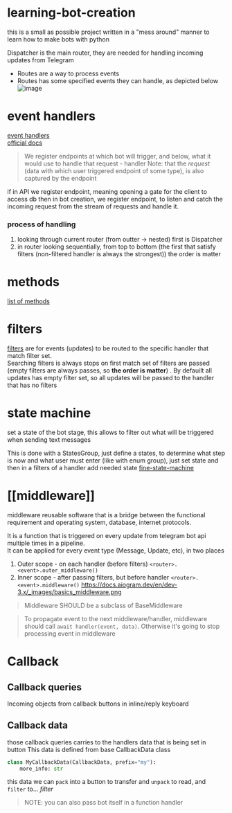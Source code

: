 # learning-bot-creation
this is a small as possible project written in a "mess around" manner to learn how to make bots with python

Dispatcher is the main router, they are needed for handling incoming updates from Telegram
- Routes are a way to process events
- Routes has some specified events they can handle, as depicted below  
![image](https://github.com/KidPudel/learning-bot-creation/assets/63263301/3abed1ae-a5f5-45eb-aded-ee43a4327d29)

# event handlers
[event handlers](https://docs.aiogram.dev/en/dev-3.x/dispatcher/router.html)  
[official docs](https://core.telegram.org/bots/api#august-18-2023)




> We register endpoints at which bot will trigger, and below, what it would use to handle that request - handler
> Note: that the *request* (data with which user triggered endpoint of some type), is also captured by the endpoint

if in API we register endpoint, meaning opening a gate for the client to access db
then in bot creation, we register endpoint, to listen and catch the incoming request from the stream of requests and handle it.
### process of handling
1. looking through current router (from outter -> nested) first is Dispatcher
2. in router looking sequentially, from top to bottom (the first that satisfy filters (non-filtered handler is always the strongest))
the order is matter

# methods
[list of methods](https://docs.aiogram.dev/en/dev-3.x/api/methods/index.html)

# filters
[filters](https://docs.aiogram.dev/en/dev-3.x/dispatcher/filters/command.html) are for events (updates) to be routed to the specific handler that match filter set.  
Searching filters is always stops on first match set of filters are passed (empty filters are always passes, so **the order is matter**) . By defauilt all updates has empty filter set, so all updates will be passed to the handler that has no filters

# state machine
set a state of the bot stage, this allows to filter out what will be triggered when sending text messages

This is done with a StatesGroup, just define a states, to determine what step is now and what user must enter
(like with enum group), just set state and then in a filters of a handler add needed state
[fine-state-machine](https://docs.aiogram.dev/en/dev-3.x/dispatcher/finite_state_machine/index.html)

# [[middleware]]
middleware reusable software that is a bridge between the functional requirement and operating system, database, internet protocols.  

It is a function that is triggered on every update from telegram bot api multiple times in a pipeline.  
It can be applied for every event type (Message, Update, etc), in two places
1. Outer scope - on each handler (before filters) `<router>.<event>.outer_middleware()`
2. Inner scope - after passing filters, but before handler `<router>.<event>.middleware()`
https://docs.aiogram.dev/en/dev-3.x/_images/basics_middleware.png

> Middleware SHOULD be a subclass of BaseMiddleware  

> To propagate event to the next middleware/handler, middleware should call `await handler(event, data)`. Otherwise it's going to stop processing event in middleware



# Callback
## Callback queries
Incoming objects from callback buttons in inline/reply keyboard


## Callback data
those callback queries carries to the handlers data that is being set in button
This data is defined from base CallbackData class
```python
class MyCallbackData(CallbackData, prefix="my"):
	more_info: str
```

this data we can `pack` into a button to transfer and `unpack` to read, and `filter` to... *filter*

> NOTE: you can also pass bot itself in a function handler